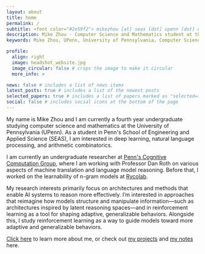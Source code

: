 ```yaml
---
layout: about
title: home
permalink: /
subtitle: <font color="#2e59f2"> mikezhou [at] seas [dot] upenn [dot] edu </font>
description: Mike Zhou - Computer Science and Mathematics student at the University of Pennsylvania (UPenn). Undergraduate researcher at Penn's Cognitive Computation Group working on NLP and machine learning.
keywords: Mike Zhou, UPenn, University of Pennsylvania, Computer Science, Mathematics, NLP, Machine Learning, Cognitive Computation Group, Penn SEAS, undergraduate researcher

profile:
  align: right
  image: headshot_website.jpg
  image_circular: false # crops the image to make it circular
  more_info: >

news: false # includes a list of news items
latest_posts: true # includes a list of the newest posts
selected_papers: true # includes a list of papers marked as "selected={true}"
social: false # includes social icons at the bottom of the page
---
```

<!-- Google tag (gtag.js) -->
<script async src="https://www.googletagmanager.com/gtag/js?id=G-0823RLC0T3"></script>
<script>
  window.dataLayer = window.dataLayer || [];
  function gtag(){dataLayer.push(arguments);}
  gtag('js', new Date());

  gtag('config', 'G-0823RLC0T3');
</script>

<script type="application/ld+json">
{
  "@context": "https://schema.org",
  "@type": "Person",
  "name": "Mike Zhou",
  "givenName": "Mike",
  "familyName": "Zhou",
  "email": "mikezhou@seas.upenn.edu",
  "url": "https://mikezhou.me",
  "sameAs": [
    "https://scholar.google.com/citations?user=qc6CJjYAAAAJ"
  ],
  "jobTitle": "Undergraduate Researcher",
  "worksFor": {
    "@type": "Organization",
    "name": "University of Pennsylvania",
    "url": "https://www.upenn.edu"
  },
  "alumniOf": {
    "@type": "Organization",
    "name": "University of Pennsylvania",
    "url": "https://www.upenn.edu"
  },
  "affiliation": [
    {
      "@type": "Organization",
      "name": "Penn's Cognitive Computation Group",
      "url": "https://cogcomp.seas.upenn.edu/"
    },
    {
      "@type": "Organization", 
      "name": "School of Engineering and Applied Science",
      "url": "https://www.seas.upenn.edu"
    }
  ],
  "knowsAbout": [
    "Computer Science",
    "Mathematics", 
    "Machine Learning",
    "Natural Language Processing",
    "Deep Learning",
    "Arithmetic Combinatorics",
    "Reinforcement Learning"
  ],
  "description": "Computer Science and Mathematics student at the University of Pennsylvania. Undergraduate researcher at Penn's Cognitive Computation Group working on NLP and machine learning."
}
</script>

<head>
  <meta charset="UTF-8">
  <meta name="description" content="Mike Zhou - Computer Science and Mathematics student at the University of Pennsylvania (UPenn). Undergraduate researcher at Penn's Cognitive Computation Group working on NLP and machine learning.">
  <meta name="keywords" content="Mike Zhou, UPenn, University of Pennsylvania, Computer Science, Mathematics, NLP, Machine Learning, Cognitive Computation Group, Penn SEAS">
  <meta name="author" content="Mike Zhou">
  <meta property="og:title" content="Mike Zhou - UPenn Computer Science & Mathematics">
  <meta property="og:description" content="Mike Zhou - Computer Science and Mathematics student at the University of Pennsylvania (UPenn). Undergraduate researcher at Penn's Cognitive Computation Group.">
  <meta property="og:type" content="profile">
  <meta property="og:url" content="https://mikezhou.me">
</head>

My name is Mike Zhou and I am currently a fourth year undergraduate studying computer science and mathematics at the University of Pennsylvania (UPenn). As a student in Penn's School of Engineering and Applied Science (SEAS), I am interested in deep learning, natural language processing, and arithmetic combinatorics.

I am currently an undergraduate researcher at <a href='https://cogcomp.seas.upenn.edu/'>Penn's Cognitive Computation Group</a>, where I am working with Professor Dan Roth on various aspects of machine translation and language model reasoning. Before that, I worked on the learnability of n-gram models at <a href='https://rycolab.io/'>Rycolab</a>.

My research interests primarily focus on architectures and methods that enable AI systems to reason more effectively. I’m  interested in approaches that reimagine how models structure and manipulate information—such as architectures inspired by latent reasoning spaces—and in reinforcement learning as a tool for shaping adaptive, generalizable behaviors. Alongside this, I study reinforcement learning as a way to guide models toward more adaptive and generalizable behaviors.

<a href='/about'>Click here</a> to learn more about me, or check out <a href='/projects'>my projects</a> and <a href='/notes'>my notes</a> here.